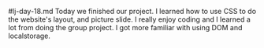 #lj-day-18.md
Today we finished our project. I learned how to use CSS to do the website's layout,
and picture slide.
I really enjoy coding and I learned a lot from doing the group project. I got more familiar with using DOM and localstorage.
